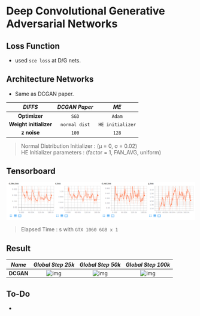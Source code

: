 # Deep Convolutional Generative Adversarial Networks

## Loss Function

* used ``sce loss`` at D/G nets.

## Architecture Networks

* Same as DCGAN paper.

*DIFFS* | *DCGAN Paper* | *ME*  |
 :---:  |     :---:      | :---: |
 **Optimizer** | ``SGD`` | ``Adam`` |
 **Weight initializer** | ``normal dist`` | ``HE initializer`` |
 **z noise** | ``100`` | ``128`` |

> Normal Distribution Initializer : (µ = 0, σ = 0.02) <br/>
> HE Initializer parameters       : (factor = 1, FAN_AVG, uniform)

## Tensorboard

![result](./dcgan_tb.png)

> Elapsed Time : s with ``GTX 1060 6GB x 1``

## Result

*Name* | *Global Step 25k* | *Global Step 50k* | *Global Step 100k*
:---: | :---: | :---: | :---:
**DCGAN**      | ![img](./gen_img/train_00025000.png) | ![img](./gen_img/train_00050000.png) | ![img](./gen_img/train_00100000.png)

## To-Do
* 